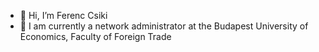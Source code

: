 - 👋 Hi, I’m Ferenc Csiki
- 🌱 I am currently a network administrator at the Budapest University of Economics, Faculty of Foreign Trade

<!---
csikfer/csikfer is a ✨ special ✨ repository because its `README.md` (this file) appears on your GitHub profile.
You can click the Preview link to take a look at your changes.
--->
